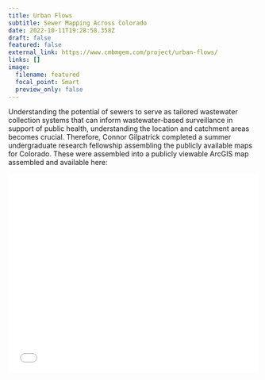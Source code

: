 ```yaml
---
title: Urban Flows
subtitle: Sewer Mapping Across Colorado
date: 2022-10-11T19:28:58.358Z
draft: false
featured: false
external_link: https://www.cmbmgem.com/project/urban-flows/
links: []
image:
  filename: featured
  focal_point: Smart
  preview_only: false
---
```

U﻿nderstanding the potential of sewers to serve as tailored wastewater collection systems that can inform wastewater-based surveillance in support of public health, understanding the location and catchment areas becomes crucial. Therefore, Connor Gilpatrick completed a summer undergraduate research fellowship assembling the publicly available maps for Colorado. These were assembled into a publicly viewable ArcGIS map assembled and available here:

<style>.embed-container {position: relative; padding-bottom: 80%; height: 0; max-width: 100%;} .embed-container iframe, .embed-container object, .embed-container iframe{position: absolute; top: 0; left: 0; width: 100%; height: 100%;} small{position: absolute; z-index: 40; bottom: 0; margin-bottom: -15px;}</style><div class="embed-container"><iframe width="500" height="400" frameborder="0" scrolling="no" marginheight="0" marginwidth="0" title="Colorado Sanitary Sewer Atlas" src="//www.arcgis.com/apps/Embed/index.html?webmap=875865212eb84a77b193c1e5ef418f73&extent=-111.5083,36.0611,-98.5554,41.5032&zoom=true&previewImage=false&scale=true&disable_scroll=true&theme=light"></iframe></div>

